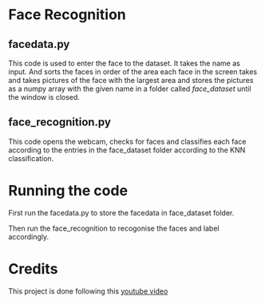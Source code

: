 # Face Recognition

  ## facedata.py
  This code is used to enter the face to the dataset. It takes the name as input. And sorts the faces in order of the area each face in the screen takes and takes pictures of the face with the largest area and stores the pictures as a numpy array with the given name in a folder called *face_dataset* until the window is closed.

  ## face_recognition.py
  This code opens the webcam, checks for faces and classifies each face according to the entries in the face_dataset folder according to the KNN classification.


# Running the code

First run the facedata.py to store the facedata in face_dataset folder. 

Then run the face_recognition to recogonise the faces and label accordingly.

# Credits

This project is done following this [youtube video](https://www.youtube.com/watch?v=vA-JiuYX--Y)
